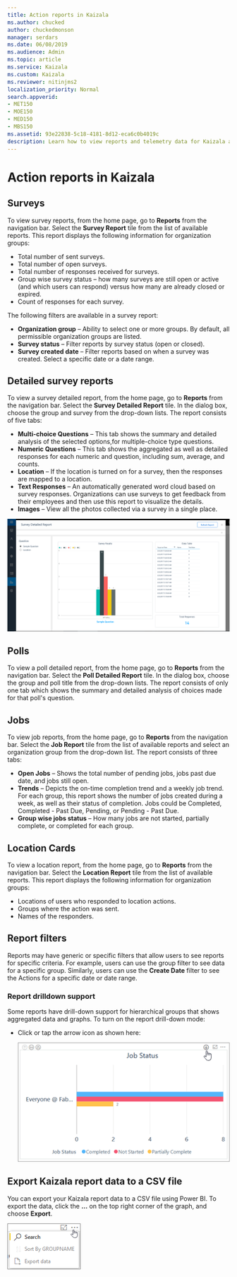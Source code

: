 ```yaml
---
title: Action reports in Kaizala
ms.author: chucked
author: chuckedmonson
manager: serdars
ms.date: 06/08/2019
ms.audience: Admin
ms.topic: article
ms.service: Kaizala
ms.custom: Kaizala
ms.reviewer: nitinjms2
localization_priority: Normal
search.appverid:
- MET150
- MOE150
- MED150
- MBS150
ms.assetid: 93e22838-5c18-4181-8d12-eca6c0b4019c
description: Learn how to view reports and telemetry data for Kaizala actions.
---
```


# Action reports in Kaizala

## Surveys

To view survey reports, from the home page, go to **Reports** from the navigation bar. Select the **Survey Report** tile from the list of available reports. This report displays the following information for organization groups: 
  
- Total number of sent surveys.
- Total number of open surveys.
- Total number of responses received for surveys.
- Group wise survey status – how many surveys are still open or active (and which users can respond) versus how many are already closed or expired.
- Count of responses for each survey.

The following filters are available in a survey report:
  
- **Organization group** – Ability to select one or more groups. By default, all permissible organization groups are listed.
- **Survey status** – Filter reports by survey status (open or closed).
- **Survey created date** – Filter reports based on when a survey was created. Select a specific date or a date range.
    
## Detailed survey reports

To view a survey detailed report, from the home page, go to **Reports** from the navigation bar. Select the **Survey Detailed Report**  tile. In the dialog box, choose the group and survey from the drop-down lists. The report consists of five tabs:
  
- **Multi-choice Questions** – This tab shows the summary and detailed analysis of the selected options,for multiple-choice type questions.
- **Numeric Questions** – This tab shows the aggregated as well as detailed responses for each numeric and question, including sum, average, and counts.
- **Location** – If the location is turned on for a survey, then the responses are mapped to a location.
- **Text Responses** – An automatically generated word cloud based on survey responses. Organizations can use surveys to get feedback from their employees and then use this report to visualize the details.
- **Images** – View all the photos collected via a survey in a single place.

![Detailed Survey Report](media/fd37133a-893f-4012-88a7-6c40c412b3ef.png)

## Polls

To view a poll detailed report, from the home page, go to **Reports** from the navigation bar. Select the **Poll Detailed Report** tile. In the dialog box, choose the group and poll title from the drop-down lists. The report consists of only one tab which shows the summary and detailed analysis of choices made for that poll's question. 
  
## Jobs

To view job reports, from the home page, go to **Reports** from the navigation bar. Select the **Job Report** tile from the list of available reports and select an organization group from the drop-down list. The report consists of three tabs: 
  
- **Open Jobs** – Shows the total number of pending jobs, jobs past due date, and jobs still open.
- **Trends** – Depicts the on-time completion trend and a weekly job trend. For each group, this report shows the number of jobs created during a week, as well as their status of completion. Jobs could be Completed, Completed - Past Due, Pending, or Pending - Past Due.
- **Group wise jobs status** – How many jobs are not started, partially complete, or completed for each group.
    
## Location Cards

To view a location report, from the home page, go to **Reports** from the navigation bar. Select the **Location Report** tile from the list of available reports. This report displays the following information for organization groups: 
  
- Locations of users who responded to location actions.
- Groups where the action was sent.
- Names of the responders.
    
## Report filters

Reports may have generic or specific filters that allow users to see reports for specific criteria. For example, users can use the group filter to see data for a specific group. Similarly, users can use the **Create Date** filter to see the Actions for a specific date or date range. 
  
### Report drilldown support

Some reports have drill-down support for hierarchical groups that shows aggregated data and graphs. To turn on the report drill-down mode:
  
- Click or tap the arrow icon as shown here:
    
    ![Kaizala job drill down. Allows you to see group and subgroup data for the report](media/e4dbff79-a196-4fbf-a67d-ab4f5a131f59.png)
  
## Export Kaizala report data to a CSV file

You can export your Kaizala report data to a CSV file using Power BI. To export the data, click the **…** on the top right corner of the graph, and choose **Export**.
  
![Export Kaizala report datat to a CSV file](media/447cbac6-24fa-4b11-b05f-a84758e55c39.png)
  

